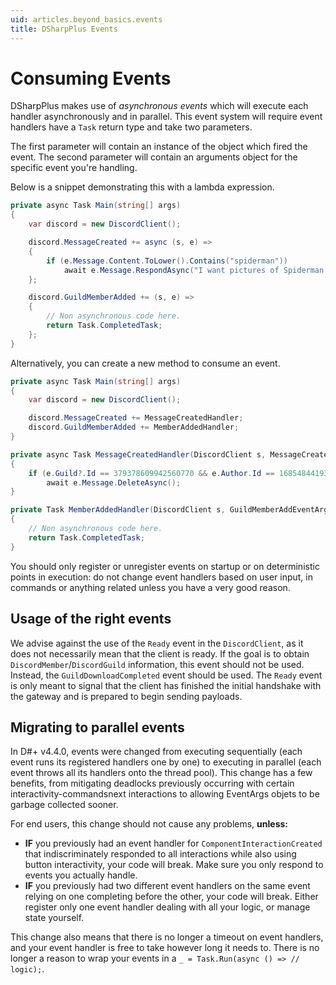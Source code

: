 ```yaml
---
uid: articles.beyond_basics.events
title: DSharpPlus Events
---
```


# Consuming Events

DSharpPlus makes use of *asynchronous events* which will execute each handler asynchronously and in parallel. This
event system will require event handlers have a `Task` return type and take two parameters.

The first parameter will contain an instance of the object which fired the event. The second parameter will contain an
arguments object for the specific event you're handling.

Below is a snippet demonstrating this with a lambda expression.

```cs
private async Task Main(string[] args)
{
    var discord = new DiscordClient();

    discord.MessageCreated += async (s, e) =>
    {
        if (e.Message.Content.ToLower().Contains("spiderman"))
            await e.Message.RespondAsync("I want pictures of Spiderman!");
    };

    discord.GuildMemberAdded += (s, e) =>
    {
        // Non asynchronous code here.
        return Task.CompletedTask;
    };
}
```

Alternatively, you can create a new method to consume an event.

```cs
private async Task Main(string[] args)
{
    var discord = new DiscordClient();

    discord.MessageCreated += MessageCreatedHandler;
    discord.GuildMemberAdded += MemberAddedHandler;
}

private async Task MessageCreatedHandler(DiscordClient s, MessageCreateEventArgs e)
{
    if (e.Guild?.Id == 379378609942560770 && e.Author.Id == 168548441939509248)
        await e.Message.DeleteAsync();
}

private Task MemberAddedHandler(DiscordClient s, GuildMemberAddEventArgs e)
{
    // Non asynchronous code here.
    return Task.CompletedTask;
}
```

You should only register or unregister events on startup or on deterministic points in execution: do not change
event handlers based on user input, in commands or anything related unless you have a very good reason.

## Usage of the right events

 We advise against the use of the `Ready` event in the `DiscordClient`, as it does not necessarily mean that the client
 is ready. If the goal is to obtain  `DiscordMember`/`DiscordGuild` information, this event should not be used. Instead,
 the `GuildDownloadCompleted` event should be used. The `Ready` event is only meant to signal that the client has
 finished the initial handshake with the gateway and is prepared to begin sending payloads.

 ## Migrating to parallel events

 In D#+ v4.4.0, events were changed from executing sequentially (each event runs its registered handlers one by one) to
 executing in parallel (each event throws all its handlers onto the thread pool). This change has a few benefits, from
 mitigating deadlocks previously occurring with certain interactivity-commandsnext interactions to allowing EventArgs
 objets to be garbage collected sooner.

 For end users, this change should not cause any problems, **unless:**

 - **IF** you previously had an event handler for `ComponentInteractionCreated` that indiscriminately responded to all
    interactions while also using button interactivity, your code will break. Make sure you only respond to events you
    actually handle.
 - **IF** you previously had two different event handlers on the same event relying on one completing before the other,
    your code will break. Either register only one event handler dealing with all your logic, or manage state yourself.

This change also means that there is no longer a timeout on event handlers, and your event handler is free to take however
long it needs to. There is no longer a reason to wrap your events in a `_ = Task.Run(async () => // logic);`.
